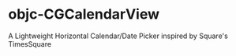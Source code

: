 objc-CGCalendarView
===================

A Lightweight Horizontal Calendar/Date Picker inspired by Square's TimesSquare
